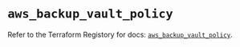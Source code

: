 # `aws_backup_vault_policy`

Refer to the Terraform Registory for docs: [`aws_backup_vault_policy`](https://registry.terraform.io/providers/hashicorp/aws/5.11.0/docs/resources/backup_vault_policy).
